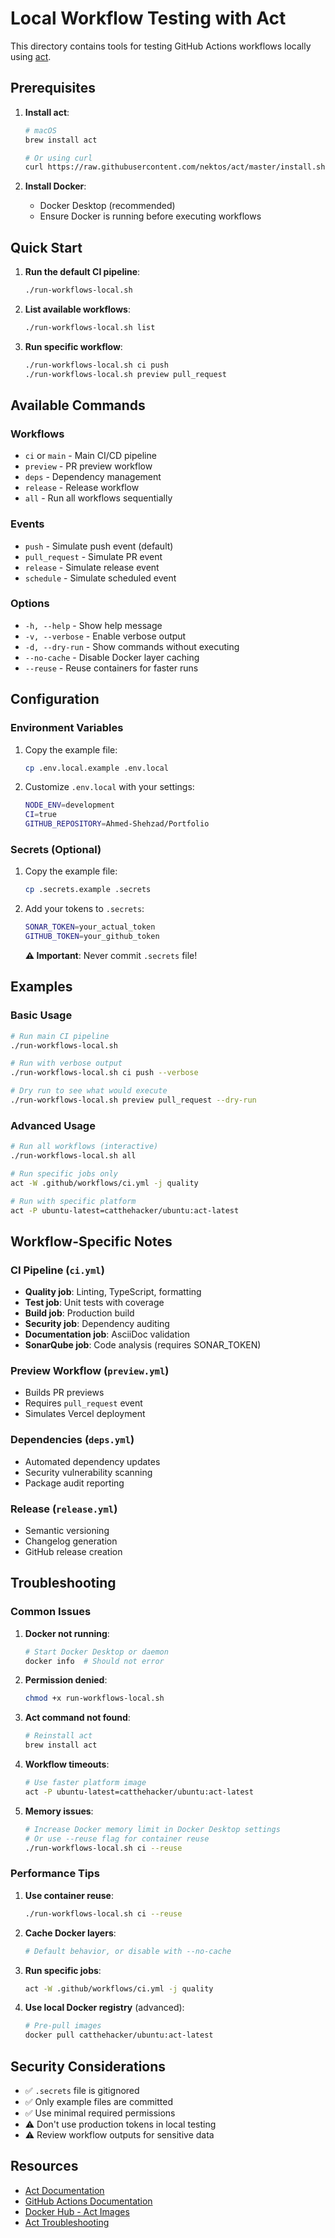 # Local Workflow Testing with Act

This directory contains tools for testing GitHub Actions workflows locally using [act](https://github.com/nektos/act).

## Prerequisites

1. **Install act**:

   ```bash
   # macOS
   brew install act

   # Or using curl
   curl https://raw.githubusercontent.com/nektos/act/master/install.sh | sudo bash
   ```

2. **Install Docker**:
   - Docker Desktop (recommended)
   - Ensure Docker is running before executing workflows

## Quick Start

1. **Run the default CI pipeline**:

   ```bash
   ./run-workflows-local.sh
   ```

2. **List available workflows**:

   ```bash
   ./run-workflows-local.sh list
   ```

3. **Run specific workflow**:
   ```bash
   ./run-workflows-local.sh ci push
   ./run-workflows-local.sh preview pull_request
   ```

## Available Commands

### Workflows

- `ci` or `main` - Main CI/CD pipeline
- `preview` - PR preview workflow
- `deps` - Dependency management
- `release` - Release workflow
- `all` - Run all workflows sequentially

### Events

- `push` - Simulate push event (default)
- `pull_request` - Simulate PR event
- `release` - Simulate release event
- `schedule` - Simulate scheduled event

### Options

- `-h, --help` - Show help message
- `-v, --verbose` - Enable verbose output
- `-d, --dry-run` - Show commands without executing
- `--no-cache` - Disable Docker layer caching
- `--reuse` - Reuse containers for faster runs

## Configuration

### Environment Variables

1. Copy the example file:

   ```bash
   cp .env.local.example .env.local
   ```

2. Customize `.env.local` with your settings:
   ```bash
   NODE_ENV=development
   CI=true
   GITHUB_REPOSITORY=Ahmed-Shehzad/Portfolio
   ```

### Secrets (Optional)

1. Copy the example file:

   ```bash
   cp .secrets.example .secrets
   ```

2. Add your tokens to `.secrets`:

   ```bash
   SONAR_TOKEN=your_actual_token
   GITHUB_TOKEN=your_github_token
   ```

   **⚠️ Important**: Never commit `.secrets` file!

## Examples

### Basic Usage

```bash
# Run main CI pipeline
./run-workflows-local.sh

# Run with verbose output
./run-workflows-local.sh ci push --verbose

# Dry run to see what would execute
./run-workflows-local.sh preview pull_request --dry-run
```

### Advanced Usage

```bash
# Run all workflows (interactive)
./run-workflows-local.sh all

# Run specific jobs only
act -W .github/workflows/ci.yml -j quality

# Run with specific platform
act -P ubuntu-latest=catthehacker/ubuntu:act-latest
```

## Workflow-Specific Notes

### CI Pipeline (`ci.yml`)

- **Quality job**: Linting, TypeScript, formatting
- **Test job**: Unit tests with coverage
- **Build job**: Production build
- **Security job**: Dependency auditing
- **Documentation job**: AsciiDoc validation
- **SonarQube job**: Code analysis (requires SONAR_TOKEN)

### Preview Workflow (`preview.yml`)

- Builds PR previews
- Requires `pull_request` event
- Simulates Vercel deployment

### Dependencies (`deps.yml`)

- Automated dependency updates
- Security vulnerability scanning
- Package audit reporting

### Release (`release.yml`)

- Semantic versioning
- Changelog generation
- GitHub release creation

## Troubleshooting

### Common Issues

1. **Docker not running**:

   ```bash
   # Start Docker Desktop or daemon
   docker info  # Should not error
   ```

2. **Permission denied**:

   ```bash
   chmod +x run-workflows-local.sh
   ```

3. **Act command not found**:

   ```bash
   # Reinstall act
   brew install act
   ```

4. **Workflow timeouts**:

   ```bash
   # Use faster platform image
   act -P ubuntu-latest=catthehacker/ubuntu:act-latest
   ```

5. **Memory issues**:
   ```bash
   # Increase Docker memory limit in Docker Desktop settings
   # Or use --reuse flag for container reuse
   ./run-workflows-local.sh ci --reuse
   ```

### Performance Tips

1. **Use container reuse**:

   ```bash
   ./run-workflows-local.sh ci --reuse
   ```

2. **Cache Docker layers**:

   ```bash
   # Default behavior, or disable with --no-cache
   ```

3. **Run specific jobs**:

   ```bash
   act -W .github/workflows/ci.yml -j quality
   ```

4. **Use local Docker registry** (advanced):
   ```bash
   # Pre-pull images
   docker pull catthehacker/ubuntu:act-latest
   ```

## Security Considerations

- ✅ `.secrets` file is gitignored
- ✅ Only example files are committed
- ✅ Use minimal required permissions
- ⚠️ Don't use production tokens in local testing
- ⚠️ Review workflow outputs for sensitive data

## Resources

- [Act Documentation](https://github.com/nektos/act)
- [GitHub Actions Documentation](https://docs.github.com/en/actions)
- [Docker Hub - Act Images](https://hub.docker.com/u/catthehacker)
- [Act Troubleshooting](https://github.com/nektos/act/blob/master/TROUBLESHOOTING.md)
